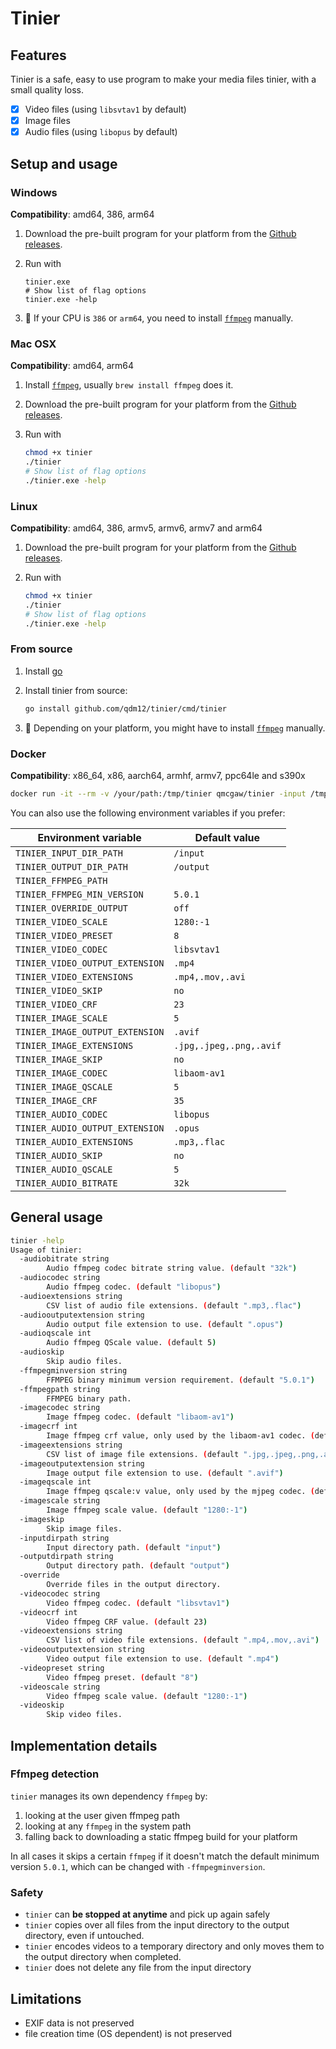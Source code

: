 # Tinier

## Features

Tinier is a safe, easy to use program to make your media files tinier, with a small quality loss.

- [x] Video files (using `libsvtav1` by default)
- [x] Image files
- [x] Audio files (using `libopus` by default)

## Setup and usage

### Windows

**Compatibility**: amd64, 386, arm64

1. Download the pre-built program for your platform from the [Github releases](https://github.com/qdm12/tinier/releases).
1. Run with

    ```psh
    tinier.exe
    # Show list of flag options
    tinier.exe -help
    ```

1. 💁 If your CPU is `386` or `arm64`, you need to install [`ffmpeg`](https://ffmpeg.org/) manually.

### Mac OSX

**Compatibility**: amd64, arm64

1. Install [`ffmpeg`](https://ffmpeg.org/), usually `brew install ffmpeg` does it.
1. Download the pre-built program for your platform from the [Github releases](https://github.com/qdm12/tinier/releases).
1. Run with

    ```zsh
    chmod +x tinier
    ./tinier
    # Show list of flag options
    ./tinier.exe -help
    ```

### Linux

**Compatibility**: amd64, 386, armv5, armv6, armv7 and arm64

1. Download the pre-built program for your platform from the [Github releases](https://github.com/qdm12/tinier/releases).
1. Run with

    ```sh
    chmod +x tinier
    ./tinier
    # Show list of flag options
    ./tinier.exe -help
    ```

### From source

1. Install [go](https://go.dev/)
1. Install tinier from source:

    ```sh
    go install github.com/qdm12/tinier/cmd/tinier
    ```

1. 💁 Depending on your platform, you might have to install [`ffmpeg`](https://ffmpeg.org/) manually.

### Docker

**Compatibility**: x86_64, x86, aarch64, armhf, armv7, ppc64le and s390x

```sh
docker run -it --rm -v /your/path:/tmp/tinier qmcgaw/tinier -input /tmp/tinier/input -output /tmp/tinier/output
```

You can also use the following environment variables if you prefer:

| Environment variable | Default value |
| --- | --- |
| `TINIER_INPUT_DIR_PATH` | `/input` |
| `TINIER_OUTPUT_DIR_PATH` | `/output` |
| `TINIER_FFMPEG_PATH` |  |
| `TINIER_FFMPEG_MIN_VERSION` | `5.0.1` |
| `TINIER_OVERRIDE_OUTPUT` | `off` |
| `TINIER_VIDEO_SCALE` | `1280:-1` |
| `TINIER_VIDEO_PRESET` | `8` |
| `TINIER_VIDEO_CODEC` | `libsvtav1` |
| `TINIER_VIDEO_OUTPUT_EXTENSION` | `.mp4` |
| `TINIER_VIDEO_EXTENSIONS` | `.mp4,.mov,.avi` |
| `TINIER_VIDEO_SKIP` | `no` |
| `TINIER_VIDEO_CRF` | `23` |
| `TINIER_IMAGE_SCALE` | `5` |
| `TINIER_IMAGE_OUTPUT_EXTENSION` | `.avif` |
| `TINIER_IMAGE_EXTENSIONS` | `.jpg,.jpeg,.png,.avif` |
| `TINIER_IMAGE_SKIP` | `no` |
| `TINIER_IMAGE_CODEC` | `libaom-av1` |
| `TINIER_IMAGE_QSCALE` | `5` |
| `TINIER_IMAGE_CRF` | `35` |
| `TINIER_AUDIO_CODEC` | `libopus` |
| `TINIER_AUDIO_OUTPUT_EXTENSION` | `.opus` |
| `TINIER_AUDIO_EXTENSIONS` | `.mp3,.flac` |
| `TINIER_AUDIO_SKIP` | `no` |
| `TINIER_AUDIO_QSCALE` | `5` |
| `TINIER_AUDIO_BITRATE` | `32k` |

## General usage

```sh
tinier -help
Usage of tinier:
  -audiobitrate string
        Audio ffmpeg codec bitrate string value. (default "32k")
  -audiocodec string
        Audio ffmpeg codec. (default "libopus")
  -audioextensions string
        CSV list of audio file extensions. (default ".mp3,.flac")
  -audiooutputextension string
        Audio output file extension to use. (default ".opus")
  -audioqscale int
        Audio ffmpeg QScale value. (default 5)
  -audioskip
        Skip audio files.
  -ffmpegminversion string
        FFMPEG binary minimum version requirement. (default "5.0.1")
  -ffmpegpath string
        FFMPEG binary path.
  -imagecodec string
        Image ffmpeg codec. (default "libaom-av1")
  -imagecrf int
        Image ffmpeg crf value, only used by the libaom-av1 codec. (default 35)
  -imageextensions string
        CSV list of image file extensions. (default ".jpg,.jpeg,.png,.avif")
  -imageoutputextension string
        Image output file extension to use. (default ".avif")
  -imageqscale int
        Image ffmpeg qscale:v value, only used by the mjpeg codec. (default 5)
  -imagescale string
        Image ffmpeg scale value. (default "1280:-1")
  -imageskip
        Skip image files.
  -inputdirpath string
        Input directory path. (default "input")
  -outputdirpath string
        Output directory path. (default "output")
  -override
        Override files in the output directory.
  -videocodec string
        Video ffmpeg codec. (default "libsvtav1")
  -videocrf int
        Video ffmpeg CRF value. (default 23)
  -videoextensions string
        CSV list of video file extensions. (default ".mp4,.mov,.avi")
  -videooutputextension string
        Video output file extension to use. (default ".mp4")
  -videopreset string
        Video ffmpeg preset. (default "8")
  -videoscale string
        Video ffmpeg scale value. (default "1280:-1")
  -videoskip
        Skip video files.
```

## Implementation details

### Ffmpeg detection

`tinier` manages its own dependency `ffmpeg` by:

1. looking at the user given ffmpeg path
1. looking at any `ffmpeg` in the system path
1. falling back to downloading a static ffmpeg build for your platform

In all cases it skips a certain `ffmpeg` if it doesn't match the default minimum version `5.0.1`, which can be changed with `-ffmpegminversion`.

### Safety

- `tinier` can **be stopped at anytime** and pick up again safely
- `tinier` copies over all files from the input directory to the output directory, even if untouched.
- `tinier` encodes videos to a temporary directory and only moves them to the output directory when completed.
- `tinier` does not delete any file from the input directory

## Limitations

- EXIF data is not preserved
- file creation time (OS dependent) is not preserved
